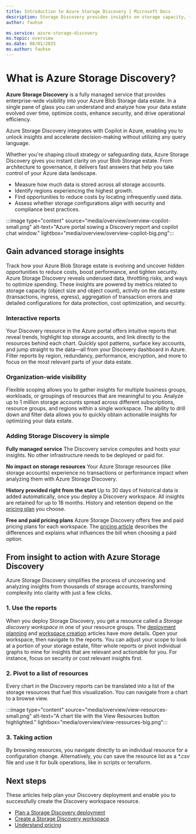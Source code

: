 ```yaml
---
title: Introduction to Azure Storage Discovery | Microsoft Docs
description: Storage Discovery provides insights on storage capacity, transactions, and configurations - providing visibility into their storage estate at entire organization level and aiding business decisions.
author: fauhse

ms.service: azure-storage-discovery
ms.topic: overview
ms.date: 08/01/2025
ms.author: fauhse
---
```


# What is Azure Storage Discovery?

**Azure Storage Discovery** is a fully managed service that provides enterprise-wide visibility into your Azure Blob Storage data estate. In a single pane of glass you can understand and analyze how your data estate evolved over time, optimize costs, enhance security, and drive operational efficiency.

Azure Storage Discovery integrates with Copilot in Azure, enabling you to unlock insights and accelerate decision-making without utilizing any query language.

Whether you're shaping cloud strategy or safeguarding data, Azure Storage Discovery gives you instant clarity on your Blob Storage estate.
From architecture to governance, it delivers fast answers that help you take control of your Azure data landscape.

- Measure how much data is stored across all storage accounts.
- Identify regions experiencing the highest growth.
- Find opportunities to reduce costs by locating infrequently used data.
- Assess whether storage configurations align with security and compliance best practices.

<!-- Whether you're a cloud architect, storage administrator, or data governance lead, Azure Storage Discovery helps you quickly answer key questions about your enterprise data estate in Azure Blob Storage: -->
<!-- - How much data do we store across all our storage accounts?
- What are the regions with the highest growth?
- Can I reduce our costs by finding data that isn't being frequently used?
- Are our storage configurations aligned with security and compliance best practices? -->

:::image type="content" source="media/overview/overview-copilot-small.png" alt-text="Azure portal sowing a Discovery report and copilot chat window." lightbox="media/overview/overview-copilot-big.png":::



## Gain advanced storage insights

Track how your Azure Blob Storage estate is evolving and uncover hidden opportunities to reduce costs, boost performance, and tighten security. Azure Storage Discovery reveals underused data, throttling risks, and ways to optimize spending.
These insights are powered by metrics related to storage capacity (object size and object count), activity on the data estate (transactions, ingress, egress), aggregation of transaction errors and detailed configurations for data protection, cost optimization, and security.

<!-- Analyze how the data estate in Azure Blob Storage is growing, identify opportunities for cost optimization, discover data that is under-utilized, pinpoint workloads that could be getting throttled and find ways to strengthen the security of your storage accounts. These insights are powered by metrics related to storage capacity (object size and object count), activity on the data estate (transactions, ingress, egress), aggregation of transaction errors and detailed configurations for data protection, cost optimization and security. -->

### Interactive reports

Your Discovery resource in the Azure portal offers intuitive reports that reveal trends, highlight top storage accounts, and link directly to the resources behind each chart. Quickly spot patterns, surface key accounts, and jump straight to the data—all from your Discovery dashboard in Azure.
Filter reports by region, redundancy, performance, encryption, and more to focus on the most relevant parts of your data estate.

<!-- Your Discovery resource in the Azure portal features several reports that make it simple to analyze trends over time, drill into top storage accounts, and instantly navigate to the specific resources represented in each chart. The reports can be filtered to focus on specific parts of the data estate based on Storage account configurations like Regions, Redundancy, Performance type, Encryption type, and others. -->

### Organization-wide visibility

Flexible scoping allows you to gather insights for multiple business groups, workloads, or groupings of resources that are meaningful to you. Analyze up to 1 million storage accounts spread across different subscriptions, resource groups, and regions within a single workspace. The ability to drill down and filter data allows you to quickly obtain actionable insights for optimizing your data estate.

### Adding Storage Discovery is simple

**Fully managed service** 
The Discovery service computes and hosts your insights. No other infrastructure needs to be deployed or paid for.

**No impact on storage resources**
Your Azure Storage resources (like storage accounts) experience no transactions or performance impact when analyzing them with Azure Storage Discovery.

**History provided right from the start**
Up to 30 days of historical data is added automatically, once you deploy a Discovery workspace. All insights are retained for up to 18 months. History and retention depend on the [pricing plan](pricing.md) you choose.

**Free and paid pricing plans**
Azure Storage Discovery offers free and paid pricing plans for each workspace. The [pricing article](pricing.md) describes the differences and explains what influences the bill when choosing a paid option.





<!--
is a fully managed Azure service that provides deep, actionable insights into your object storage estate across subscriptions, regions, and resource groups. Its design simplifies data management at scale by offering a unified, no-code experience for analyzing storage usage, activity, configuration, and security posture—all from a single pane of glass in the Azure portal.

With just a few clicks, users can answer critical questions such as:
- How much data do I have across all my storage accounts?
- Which regions or workloads are growing fastest?
- Where can I reduce costs by adjusting access tiers or deleting stale data?
- Are my storage configurations aligned with security and compliance best practices?
!-->

## From insight to action with Azure Storage Discovery

Azure Storage Discovery simplifies the process of uncovering and analyzing insights from thousands of storage accounts, transforming complexity into clarity with just a few clicks. 

### 1. Use the reports

When you deploy Storage Discovery, you get a resource called a *Storage discovery workspace* in one of your resource groups. The [deployment planning](deployment-planning.md) and [workspace creation](create-workspace.md) articles have more details.
Open your workspace, then navigate to the reports. You can adjust your scope to look at a portion of your storage estate, filter whole reports or pivot individual graphs to mine for insights that are relevant and actionable for you. For instance, focus on security or cost relevant insights first.

### 2. Pivot to a list of resources

Every chart in the Discovery reports can be translated into a list of the storage resources that fuel this visualization.
You can navigate from a chart to a browse view.

:::image type="content" source="media/overview/view-resources-small.png" alt-text="A chart tile with the View Resources button highlighted." lightbox="media/overview/view-resources-big.png":::

### 3. Taking action

By browsing resources, you navigate directly to an individual resource for a configuration change. 
Alternatively, you can save the resource list as a *\*.csv* file and use it for bulk operations, like in scripts or terraform.

## Next steps

These articles help plan your Discovery deployment and enable you to successfully create the Discovery workspace resource.

- [Plan a Storage Discovery deployment](deployment-planning.md)
- [Create a Storage Discovery workspace](create-workspace.md)
- [Understand pricing](pricing.md)
